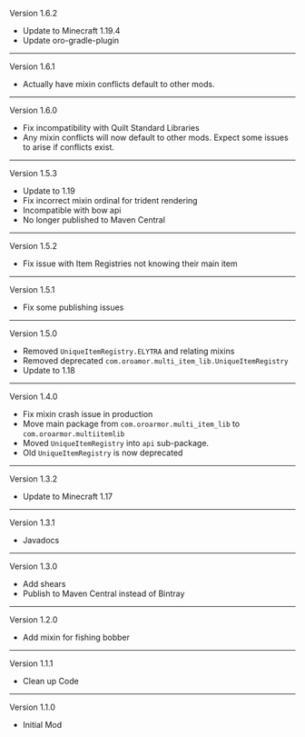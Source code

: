 Version 1.6.2

- Update to Minecraft 1.19.4
- Update oro-gradle-plugin

----
Version 1.6.1

- Actually have mixin conflicts default to other mods.

----
Version 1.6.0

- Fix incompatibility with Quilt Standard Libraries
- Any mixin conflicts will now default to other mods. Expect some issues to arise if conflicts exist.

----
Version 1.5.3

- Update to 1.19
- Fix incorrect mixin ordinal for trident rendering
- Incompatible with bow api
- No longer published to Maven Central

----
Version 1.5.2

- Fix issue with Item Registries not knowing their main item

----
Version 1.5.1

- Fix some publishing issues

----
Version 1.5.0

- Removed `UniqueItemRegistry.ELYTRA` and relating mixins
- Removed deprecated `com.oroamor.multi_item_lib.UniqueItemRegistry`
- Update to 1.18

----
Version 1.4.0

- Fix mixin crash issue in production
- Move main package from `com.oroarmor.multi_item_lib` to `com.oroarmor.multiitemlib`
- Moved `UniqueItemRegistry` into `api` sub-package.
- Old `UniqueItemRegistry` is now deprecated

----
Version 1.3.2

- Update to Minecraft 1.17

----
Version 1.3.1

- Javadocs

----
Version 1.3.0

- Add shears
- Publish to Maven Central instead of Bintray

----
Version 1.2.0
- Add mixin for fishing bobber
----
Version 1.1.1
- Clean up Code
----
Version 1.1.0
- Initial Mod